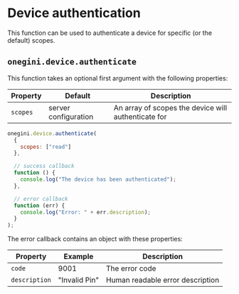 # Device authentication

This function can be used to authenticate a device for specific (or the default) scopes.

## `onegini.device.authenticate`

This function takes an optional first argument with the following properties:

| Property | Default | Description |
| --- | --- | --- |
| `scopes` | server configuration | An array of scopes the device will authenticate for

```js
onegini.device.authenticate(
  {
    scopes: ["read"]
  },

  // success callback
  function () {
    console.log("The device has been authenticated");
  },

  // error callback
  function (err) {
    console.log("Error: " + err.description);
  }
);
```

The error callback contains an object with these properties:

| Property | Example | Description |
| --- | --- | --- |
| `code` | 9001 | The error code
| `description` | "Invalid Pin" | Human readable error description
